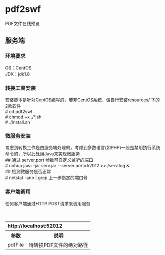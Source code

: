 # pdf2swf
PDF文件在线预览

## 服务端
### 环境要求
OS：CentOS<br />
JDK：jdk1.8

### 转换工具安装
安装脚本是针对CentOS编写的，若非CentOS系统，请自行安装resources/ 下的2款软件<br />
&#35; cd pdf2swf<br />
&#35; chmod +x ./*.sh<br />
&#35; ./install.sh

### 微服务安装
考虑到转换工作是由服务端处理的，考虑到多数语言(如PHP)一般是禁用执行系统命令的，所以此处用Java来实现微服务<br />
&#35;&#35; 通过 server.port 参数可自定义监听的端口<br />
&#35; nohup java -jar serv.jar --server.port=52012 >>./serv.log & <br />
&#35;&#35; 检测微服务是否正常<br />
&#35; netstat -anp | grep 上一步指定的端口号

### 客户端调用
任何客户端通过HTTP POST请求来调用服务
<table>
  <tr>
    <th colspan="2" style="text-align:left">http://localhost:52012</th>
  </tr>
  <tr>
    <th>参数</th>
    <th>说明</th>
  </tr>
  <tr>
    <td>pdfFile</td>
    <td>待转换PDF文件的绝对路径</td>
  </tr>
</table>
